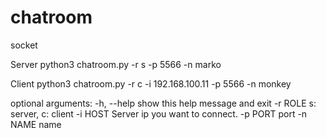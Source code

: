 # chatroom
socket

Server
python3 chatroom.py -r s -p 5566 -n marko

Client
python3 chatroom.py -r c -i 192.168.100.11 -p 5566 -n monkey

optional arguments:
  -h, --help  show this help message and exit
  -r ROLE     s: server, c: client
  -i HOST     Server ip you want to connect.
  -p PORT     port
  -n NAME     name
